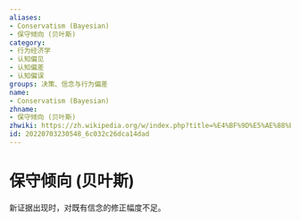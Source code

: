 ```yaml
---
aliases:
- Conservatism (Bayesian)
- 保守倾向 (贝叶斯)
category:
- 行为经济学
- 认知偏见
- 认知偏差
- 认知偏误
groups: 决策、信念与行为偏差
name:
- Conservatism (Bayesian)
zhname:
- 保守倾向 (贝叶斯)
zhwiki: https://zh.wikipedia.org/w/index.php?title=%E4%BF%9D%E5%AE%88%E5%82%BE%E5%90%91_(%E8%B2%9D%E8%91%89%E6%96%AF
id: 20220703230548_6c032c26dca14dad
---
```


# 保守倾向 (贝叶斯)

新证据出现时，对既有信念的修正幅度不足。

